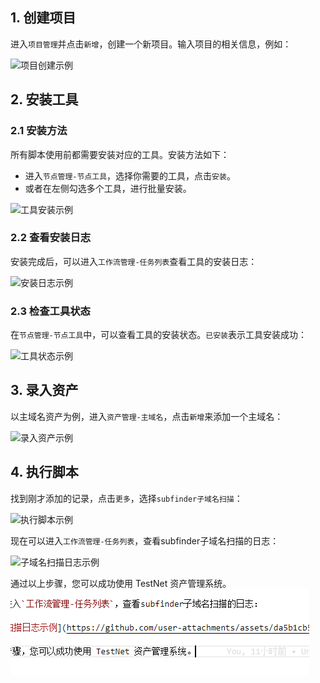 ## 1. 创建项目

进入`项目管理`并点击`新增`，创建一个新项目。输入项目的相关信息，例如：

![项目创建示例](https://github.com/user-attachments/assets/5f93b903-d0ef-4516-ab49-39688f2e020d)

## 2. 安装工具

### 2.1 安装方法

所有脚本使用前都需要安装对应的工具。安装方法如下：

- 进入`节点管理-节点工具`，选择你需要的工具，点击`安装`。
- 或者在左侧勾选多个工具，进行批量安装。

![工具安装示例](https://github.com/user-attachments/assets/827eba79-a03d-4fe1-ab67-ababe3b5cbb0)

### 2.2 查看安装日志

安装完成后，可以进入`工作流管理-任务列表`查看工具的安装日志：

![安装日志示例](https://github.com/user-attachments/assets/636a7ab1-7943-498f-9803-74da6be79994)


### 2.3 检查工具状态

在`节点管理-节点工具`中，可以查看工具的安装状态。`已安装`表示工具安装成功：

![工具状态示例](https://github.com/user-attachments/assets/426a8b71-fac4-472a-b3ad-25be57066e74)

## 3. 录入资产

以主域名资产为例，进入`资产管理-主域名`，点击`新增`来添加一个主域名：

![录入资产示例](https://github.com/user-attachments/assets/c09d1144-417a-41ff-8516-4564212333e3)

## 4. 执行脚本

找到刚才添加的记录，点击`更多`，选择`subfinder子域名扫描`：

![执行脚本示例](https://github.com/user-attachments/assets/4c54c338-9c96-425d-a972-9c4870597b48)

现在可以进入`工作流管理-任务列表`，查看subfinder子域名扫描的日志：

![子域名扫描日志示例](https://github.com/user-attachments/assets/da5b1cb5-a7c3-4074-8a90-205c1b5e0db6)

通过以上步骤，您可以成功使用 TestNet 资产管理系统。
![图 0](https://github.com/testnet0/image/blob/main/f515f36f6095c24fefb3a49ae3c76a92b03d44603c2f13fc9308788a4b237347.png)  

